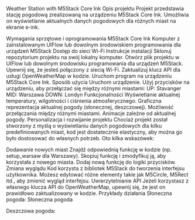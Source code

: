 Weather Station with M5Stack Core Ink
Opis projektu
Projekt przedstawia stację pogodową zrealizowaną na urządzeniu M5Stack Core Ink. Umożliwia on wyświetlanie aktualnych danych pogodowych dla różnych miast na ekranie e-ink.

Wymagania sprzętowe i oprogramowania
M5Stack Core Ink
Komputer z zainstalowanym UIFlow lub dowolnym środowiskiem programowania dla urządzeń M5Stack
Dostęp do sieci Wi-Fi
Instrukcje instalacji
Sklonuj repozytorium projektu na swój lokalny komputer.
Otwórz plik projektu w UIFlow lub dowolnym środowisku programowania dla urządzeń M5Stack.
Upewnij się, że jesteś połączony z siecią Wi-Fi.
Zaktualizuj klucz API dla usługi OpenWeatherMap w kodzie.
Uruchom program na urządzeniu M5Stack Core Ink.
Sposób użycia
Uruchom urządzenie.
Użyj przycisków na urządzeniu, aby przełączać się między różnymi miastami:
UP: Stavanger
MID: Warszawa
DOWN: Londyn
Funkcjonalności
Wyświetlanie aktualnej temperatury, wilgotności i ciśnienia atmosferycznego.
Graficzna reprezentacja aktualnej pogody (słonecznej, deszczowej).
Możliwość przełączania między różnymi miastami.
Animacje zależne od aktualnej pogody.
Personalizacja i rozwijanie projektu
Chociaż projekt został stworzony z myślą o wyświetlaniu danych pogodowych dla kilku predefiniowanych miast, kod jest dostatecznie elastyczny, aby można go było dostosować do własnych potrzeb. Oto kilka wskazówek:

Dodawanie nowych miast
Znajdź odpowiednią funkcję w kodzie (np. setup_warsaw dla Warszawy).
Skopiuj funkcję i zmodyfikuj ją, aby korzystała z nowego miasta.
Dodaj nową funkcję do logiki przycisków.
Zmiana wyglądu
Kod korzysta z bibliotek M5Stack do tworzenia interfejsu użytkownika.
Możesz edytować różne elementy takie jak M5Circle, M5Rect itd., aby zmienić wygląd interfejsu.
Uwierzytelnianie API
Jeżeli korzystasz z własnego klucza API do OpenWeatherMap, upewnij się, że jest on prawidłowo zaktualizowany w kodzie.
Przykłady działania
Słoneczna pogoda:
Słoneczna pogoda

Deszczowa pogoda:
